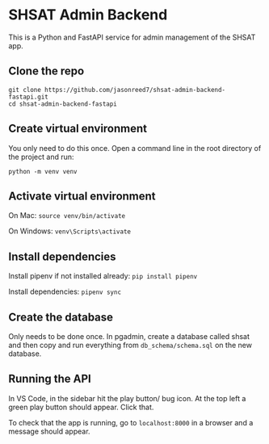 # SHSAT Admin Backend
This is a Python and FastAPI service for admin management of the SHSAT app.

## Clone the repo
```
git clone https://github.com/jasonreed7/shsat-admin-backend-fastapi.git
cd shsat-admin-backend-fastapi
```

## Create virtual environment
You only need to do this once. Open a command line in the root directory of the project and run:
```
python -m venv venv
```

## Activate virtual environment
On Mac: `source venv/bin/activate`

On Windows: `venv\Scripts\activate`

## Install dependencies
Install pipenv if not installed already: `pip install pipenv`

Install dependencies: `pipenv sync`

## Create the database
Only needs to be done once. In pgadmin, create a database called shsat and then copy and run everything from `db_schema/schema.sql` on the new database.

## Running the API
In VS Code, in the sidebar hit the play button/ bug icon. At the top left a green play button should appear. Click that.

To check that the app is running, go to `localhost:8000` in a browser and a message should appear.